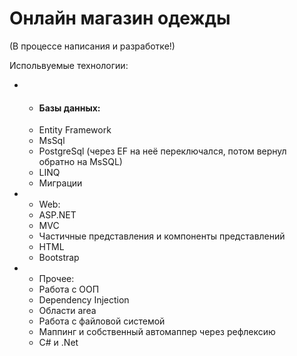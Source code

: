 <h1>Онлайн магазин одежды</h1>

(В процессе написания и разработке!)
  
Испольвуемые технологии:
<ul>
  <li>
    <ul>
       <li><h4>Базы данных:</h4></li>
      <li>Entity Framework</li>
      <li>MsSql</li>
      <li>PostgreSql (через EF на неё переключался, потом вернул обратно на MsSQL)</li>
      <li>LINQ</li>
      <li>Миграции</li>
    </ul>
  </li>
  <li>
    <ul>
      <li>Web:</li>
      <li>ASP.NET</li>
      <li>MVC</li>
      <li>Частичные представления и компоненты представлений</li>
      <li>HTML</li>
      <li>Bootstrap</li>
    </ul>
  </li>
  <li>
    <ul>
      <li>Прочее:</li>
      <li>Работа с ООП</li>
      <li>Dependency Injection</li>
      <li>Области area</li>
      <li>Работа с файловой системой</li>
      <li>Маппинг и собственный автомаппер через рефлексию</li>
      <li>C# и .Net</li>
    </ul>
  </li>
</ul>
